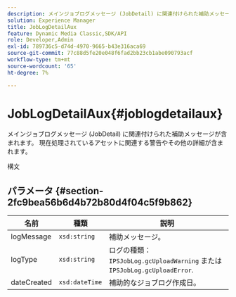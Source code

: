 ```yaml
---
description: メインジョブログメッセージ (JobDetail) に関連付けられた補助メッセージが含まれます。 現在処理されているアセットに関連する警告やその他の詳細が含まれます。
solution: Experience Manager
title: JobLogDetailAux
feature: Dynamic Media Classic,SDK/API
role: Developer,Admin
exl-id: 789736c5-d74d-4970-9665-b43e316aca69
source-git-commit: 77c88d5fe20e048f6fad2bb23cb1abe090793acf
workflow-type: tm+mt
source-wordcount: '65'
ht-degree: 7%

---
```


# JobLogDetailAux{#joblogdetailaux}

メインジョブログメッセージ (JobDetail) に関連付けられた補助メッセージが含まれます。 現在処理されているアセットに関連する警告やその他の詳細が含まれます。

構文

## パラメータ {#section-2fc9bea56b6d4b72b80d4f04c5f9b862}

| 名前 | 種類 | 説明 |
|---|---|---|
| logMessage | `xsd:string` | 補助メッセージ。 |
| logType | `xsd:string` | ログの種類： `IPSJobLog.gcUploadWarning` または `IPSJobLog.gcUploadError`. |
| dateCreated | `xsd:dateTime` | 補助的なジョブログ作成日。 |
